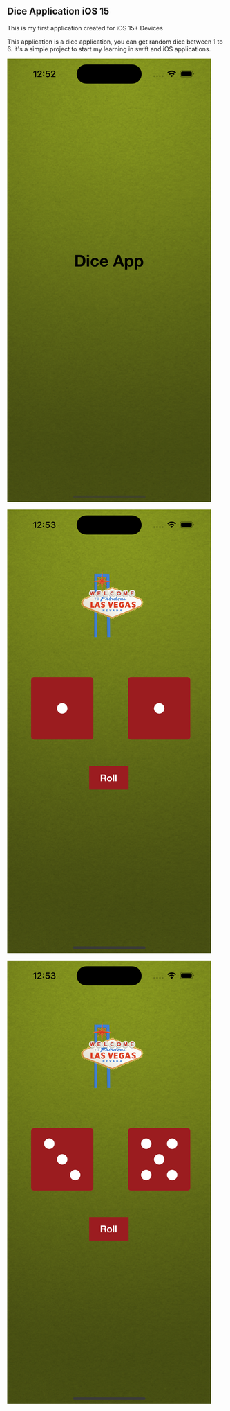 ## Dice Application iOS 15

This is my first application created for iOS 15+ Devices 

This application is a dice application, you can get random dice between 1 to 6. it's a simple project to start my learning in swift and iOS applications. 

![Launch Screen](README_Images/LaunchScreen.png)

![Dice Application Image 1](README_Images/DiceScreen1.png)

![Dice Application Image 2](README_Images/DiceScreen2.png)